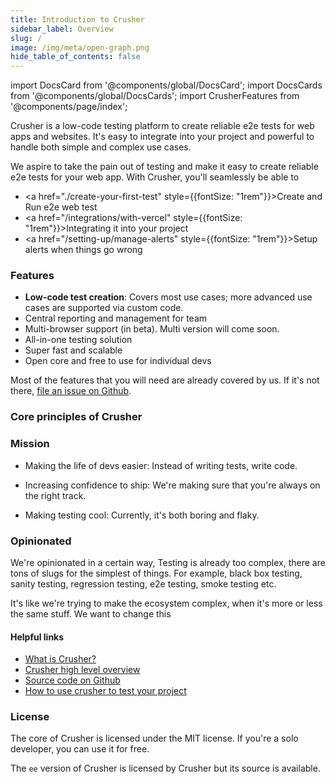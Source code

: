 ```yaml
---
title: Introduction to Crusher
sidebar_label: Overview
slug: /
image: /img/meta/open-graph.png
hide_table_of_contents: false
---
```


import DocsCard from '@components/global/DocsCard';
import DocsCards from '@components/global/DocsCards';
import CrusherFeatures from '@components/page/index';

<head>
  <title>Crusher Docs</title>
  <meta
    name="description"
    content="Crusher.dev"
  />
  <link rel="canonical" href="https://docs.crusher.dev/" />
  <link rel="alternate" href="https://docs.crusher.dev/" hreflang="x-default" />
  <link rel="alternate" href="https://docs.crusher.dev/" hreflang="en" />
  <meta property="og:url" content="https://docs.crusher.dev/" />
</head>

Crusher is a low-code testing platform to create reliable e2e tests for web apps and websites. It's easy to integrate into your project and powerful to handle both simple and complex use cases.

We aspire to take the pain out of testing and make it easy to create reliable e2e tests for your web app. With Crusher, you'll seamlessly be able to

-  <a href="./create-your-first-test" style={{fontSize: "1rem"}}>Create and Run e2e web test</a>
-  <a href="/integrations/with-vercel" style={{fontSize: "1rem"}}>Integrating it into your project</a>
-  <a href="/setting-up/manage-alerts" style={{fontSize: "1rem"}}>Setup alerts when things go wrong</a>

### Features
- **Low-code test creation**: Covers most use cases; more advanced use cases are supported via custom code.
- Central reporting and management for team
- Multi-browser support (in beta). Multi version will come soon.
- All-in-one testing solution
- Super fast and scalable
- Open core and free to use for individual devs


Most of the features that you will need are already covered by us. If it's not there, [file an issue on Github](https://github.com/crusherdev/crusher/issues/new/choose).

### Core principles of Crusher
<CrusherFeatures/>

### Mission

- Making the life of devs easier: Instead of writing tests, write code.

- Increasing confidence to ship: We're making sure that you're always on the right track.

- Making testing cool: Currently, it's both boring and flaky.


### Opinionated

We're opinionated in a certain way, Testing is already too complex, there are tons of slugs for the simplest of things. For example, black box testing, sanity testing, regression testing, e2e testing, smoke testing etc.

It's like we're trying to make the ecosystem complex, when it's more or less the same stuff. We want to change this
#### Helpful links

- [What is Crusher?](/getting-started/what-is-crusher)
- [Crusher high level overview](/getting-started/how-crusher-works)
- [Source code on Github](https://github.com/crusherdev/crusher)
- [How to use crusher to test your project](http://localhost:3003/getting-started/create-your-first-test)

### License

The core of Crusher is licensed under the MIT license. If you're a solo developer, you can use it for free.

The `ee` version of Crusher is licensed by Crusher but its source is available.